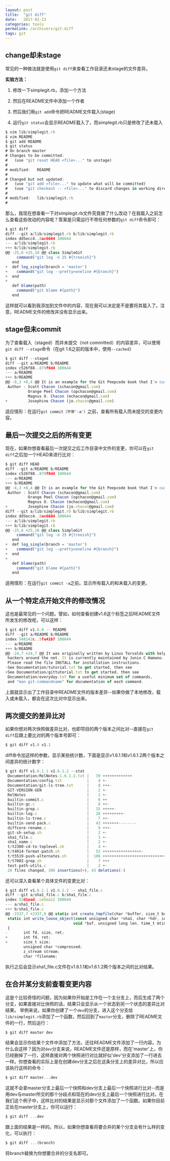 ```yaml
---
layout: post
title:  "git diff"
date:   2017-02-23
categories: tools
permalink: /archivers/git-diff
tags: git
---
```


## change却未stage

常见的一种做法就是使用`git diff`来查看工作目录还未stage的文件差异。

**实验方法：**

1. 修改一下simplegit.rb，添加一个方法

2. 然后在README文件中添加一个作者

3. 然后我们用`git add`命令把README文件载入(stage)

4. 运行`git status`会显示README载入了，而simplegit.rb只是修改了还未载入

```javascript
$ vim lib/simplegit.rb
$ vim README
$ git add README
$ git status
# On branch master
# Changes to be committed:
#   (use "git reset HEAD <file>..." to unstage)
#
# modified:   README
#
# Changed but not updated:
#   (use "git add <file>..." to update what will be committed)
#   (use "git checkout -- <file>..." to discard changes in working directory)
#
# modified:   lib/simplegit.rb
#
```

那么，我现在想查看一下对simplegit.rb文件究竟做了什么改动？在我载入之前怎么查看这些改动的内容呢？答案是只需运行不带任何参数的`git diff`命令即可：

```javascript
$ git diff
diff --git a/lib/simplegit.rb b/lib/simplegit.rb
index dd5ecc4..8ac6604 100644
--- a/lib/simplegit.rb
+++ b/lib/simplegit.rb
@@ -25,6 +25,10 @@ class SimpleGit
     command("git log -n 25 #{treeish}")
   end
+  def log_single(branch = 'master')
+    command("git log --pretty=oneline #{branch}")
+  end
+
   def blame(path)
     command("git blame #{path}")
   end
```

这样就可以看到我添加到文件中的内容，现在我可以决定是不是要将其载入了。注意，README文件的修改并没有显示出来。

## stage但未commit

为了查看载入（staged）而并未提交（not committed）的内容差异，可以使用`git diff --stage`命令（在git 1.6之前的版本中，使用`--cached`）

```javascript
$ git diff --staged
diff --git a/README b/README
index c526f88..879f0d4 100644
--- a/README
+++ b/README
@@ -8,3 +8,4 @@ It is an example for the Git Peepcode book that I'm currently writin
 Author : Scott Chacon (schacon@gmail.com)
          Orange Peel Chacon (opchacon@gmail.com)
          Magnus O. Chacon (mchacon@gmail.com)
+         Josephine Chacon (jo.chacon@gmail.com)
```

适应情形：在运行`git commit（不带'-a'）`之前，查看所有载入而未提交的变更内容。

## 最后一次提交之后的所有变更

现在，如果你想查看最后一次提交之后工作目录中文件的变更，你可以在`git diff`之后加一个HEAD来进行比对：

```javascript
$ git diff HEAD
diff --git a/README b/README
index c526f88..879f0d4 100644
--- a/README
+++ b/README
@@ -8,3 +8,4 @@ It is an example for the Git Peepcode book that I'm currently writin
 Author : Scott Chacon (schacon@gmail.com)
          Orange Peel Chacon (opchacon@gmail.com)
          Magnus O. Chacon (mchacon@gmail.com)
+         Josephine Chacon (jo.chacon@gmail.com)
diff --git a/lib/simplegit.rb b/lib/simplegit.rb
index dd5ecc4..8ac6604 100644
--- a/lib/simplegit.rb
+++ b/lib/simplegit.rb
@@ -25,6 +25,10 @@ class SimpleGit
     command("git log -n 25 #{treeish}")
   end
+  def log_single(branch = 'master')
+    command("git log --pretty=oneline #{branch}")
+  end
+
   def blame(path)
     command("git blame #{path}")
   end
```

适用情形：在运行`git commit -a`之前。显示所有载入的和未载入的变更。

## 从一个特定点开始文件的修改情况

这也是最常见的一个问题。譬如，如何查看创建v1.6这个标签之后README文件所发生的修改呢，可以这样：

```javascript
$ git diff v1.6.0 -- README 
diff --git a/README b/README
index 548142c..5fa41b7 100644
--- a/README
+++ b/README
@@ -24,7 +24,7 @@ It was originally written by Linus Torvalds with help of a group o
 hackers around the net. It is currently maintained by Junio C Hamano.
 Please read the file INSTALL for installation instructions.
-See Documentation/tutorial.txt to get started, then see
+See Documentation/gittutorial.txt to get started, then see
 Documentation/everyday.txt for a useful minimum set of commands,
 and "man git-commandname" for documentation of each command.
```

上面就显示出了工作目录中README文件的版本差异--如果你做了本地修改，载入或未载入，都会在这次比对中显示出来。

## 两次提交的差异比对

如果你想对两次快照做差异比对，也即项目的两个版本之间比对--直接在`git diff`后跟上要比对的两个版本号即可：

```javascript
$ git diff v1.0 v1.1
```

diff命令加这样的参数，显示某些统计数，下面是显示v1.6.1.1和v1.6.1.2两个版本之间差异的统计数字：

```javascript
$ git diff v1.6.1.1 v1.6.1.2 --stat
 Documentation/RelNotes-1.6.1.2.txt |   39 +++++++++++++
 Documentation/config.txt           |    4 +-
 Documentation/git-ls-tree.txt      |    8 +++-
 GIT-VERSION-GEN                    |    2 +-
 RelNotes                           |    2 +-
 builtin-commit.c                   |    6 ++
 builtin-gc.c                       |    8 ++-
 builtin-grep.c                     |   15 +++++-
 builtin-log.c                      |   28 +++++++++-
 builtin-ls-tree.c                  |    7 ++-
 builtin-send-pack.c                |   43 +++++++--------
 diffcore-rename.c                  |    9 +++-
 git-sh-setup.sh                    |    2 +-
 sha1_file.c                        |    3 +-
 sha1_name.c                        |    2 +-
 t/t2300-cd-to-toplevel.sh          |    4 +-
 t/t4014-format-patch.sh            |   52 +++++++++++++++++-
 t/t5519-push-alternates.sh         |  106 ++++++++++++++++++++++++++++++++++++
 t/t7002-grep.sh                    |    7 +++
 test-path-utils.c                  |    2 +-
 20 files changed, 306 insertions(+), 43 deletions(-)
```

还可以深入查看某个具体文件的变更比对：

```javascript
$ git diff v1.6.1.1 v1.6.1.2 -- sha1_file.c
diff --git a/sha1_file.c b/sha1_file.c
index 52d1ead..ce5ea12 100644
--- a/sha1_file.c
+++ b/sha1_file.c
@@ -2337,7 +2337,8 @@ static int create_tmpfile(char *buffer, size_t bufsiz, const c
 static int write_loose_object(const unsigned char *sha1, char *hdr, int hdrlen,
                              void *buf, unsigned long len, time_t mtime)
 {
-       int fd, size, ret;
+       int fd, ret;
+       size_t size;
        unsigned char *compressed;
        z_stream stream;
        char *filename;
```

执行之后会显示sha1_file.c文件在v1.6.1.1和v1.6.1.2两个版本之间的比对结果。

## 在合并某分支前查看变更内容

这是个比较奇怪的问题，因为如果你开始是工作在一个主分支上，而后生成了两个分支，如果直接对比快照的话，结果只会显示从一个状态到另一个状态的差异比对结果。
举例来说，如果你创建了一个`dev`的分支，进入这个分支给`lib/simplegit.rb`添加了一个函数，然后回到了`master`分支，删除了README文件的一行，然后运行：

```javascript
$ git diff master dev
```

结果会显示你给某个文件中添加了方法，还往README文件添加了一行内容。为什么会这样？因为对`dev`分支来说，README文件还是原样，而在'master'上，你已经删掉了一行，这样直接对两个快照进行对比就好似'dev'分支添加了一行进去一样。你想查看的实际上是在创建dev分支之后在这条分支上的差异对比，所以应该执行这样的命令：

```javascript
$ git diff master...dev
```

这就不会拿master分支上最后一个快照和dev分支上最后一个快照进行比对--而是用dev与master所交的那个分歧点和现在的dev分支上最后一个快照进行比对。在我们这个例子中，这样比对的结果是显示对那个文件添加了一个函数。如果你目前正处在master分支上，你可以运行：

```javascript
$ git diff ...dev
```

跟上面的结果是一样的。所以，如果你想查看将要合并的某个分支会有什么样的变化，可以执行：

```javascript
$ git diff ...(branch)
```

将branch替换为你想要合并的分支名即可。